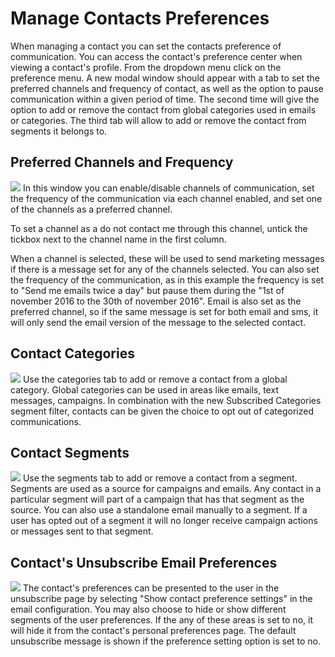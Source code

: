 # Manage Contacts Preferences

When managing a contact you can set the contacts preference of communication. You can access the contact's preference center when viewing a contact's profile. From the dropdown menu click on the preference menu. A new modal window should appear with a tab to set the preferred channels and frequency of contact, as well as the option to pause communication within a given period of time. The second time will give the option to add or remove the contact from global categories used in emails or categories. The third tab will allow to add or remove the contact from segments it belongs to.

## Preferred Channels and Frequency

![](/contacts/media/preferences.png)
In this window you can enable/disable channels of communication, set the frequency of the communication via each channel enabled, and set one of the channels as a preferred channel.

To set a channel as a do not contact me through this channel, untick the tickbox next to the channel name in the first column. 

When a channel is selected, these will be used to send marketing messages if there is a message set for any of the channels selected. You can also set the frequency of the communication, as in this example the frequency is set to "Send me emails twice a day" but pause them during the "1st of november 2016 to the 30th of november 2016". Email is also set as the preferred channel, so if the same message is set for both email and sms, it will only send the email version of the message to the selected contact.


## Contact Categories
![](/contacts/media/categories.png)
Use the categories tab to add or remove a contact from a global category. Global categories can be used in areas like emails, text messages, campaigns. In combination with the new Subscribed Categories segment filter, contacts can be given the choice to opt out of categorized communications.

## Contact Segments
![](/contacts/media/segments.png)
Use the segments tab to add or remove a contact from a segment. Segments are used as a source for campaigns and emails. Any contact in a particular segment will part of a campaign that has that segment as the source. You can also use a standalone email manually to a segment. If a user has opted out of a segment it will no longer receive campaign actions or messages sent to that segment.

## Contact's Unsubscribe Email Preferences
![](/contacts/media/email-unsubscribe-settings.png)
The contact's preferences can be presented to the user in the unsubscribe page by selecting "Show contact preference settings" in the email configuration. You may also choose to hide or show different segments of the user preferences. If the any of these areas is set to no, it will hide it from the contact's personal preferences page. The default unsubscribe message is shown if the preference setting option is set to no.